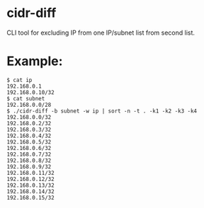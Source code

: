 # cidr-diff

CLI tool for excluding IP from one IP/subnet list from second list.

# Example:

```
$ cat ip 
192.168.0.1
192.168.0.10/32
$ cat subnet
192.168.0.0/28
$ ./cidr-diff -b subnet -w ip | sort -n -t . -k1 -k2 -k3 -k4
192.168.0.0/32
192.168.0.2/32
192.168.0.3/32
192.168.0.4/32
192.168.0.5/32
192.168.0.6/32
192.168.0.7/32
192.168.0.8/32
192.168.0.9/32
192.168.0.11/32
192.168.0.12/32
192.168.0.13/32
192.168.0.14/32
192.168.0.15/32
```

